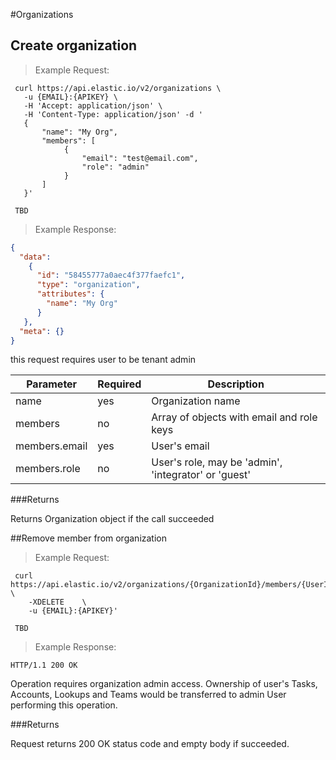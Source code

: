 #Organizations

## Create organization

> Example Request:

```shell
 curl https://api.elastic.io/v2/organizations \
   -u {EMAIL}:{APIKEY} \
   -H 'Accept: application/json' \
   -H 'Content-Type: application/json' -d '
   {
       "name": "My Org",
       "members": [
            {
                "email": "test@email.com",
                "role": "admin"
            }
       ]
   }'
```

```
 TBD
```

> Example Response:

```json
{ 
  "data":
    { 
      "id": "58455777a0aec4f377faefc1",
      "type": "organization",
      "attributes": { 
        "name": "My Org"
      } 
   },
  "meta": {} 
}

```

this request requires user to be tenant admin

Parameter    | Required | Description
-------------| ---------| -----------
name         | yes      | Organization name
members      | no       | Array of objects with email and role keys
members.email| yes      | User's email
members.role | no       | User's role, may be 'admin', 'integrator' or 'guest'

###Returns

Returns Organization object if the call succeeded


##Remove member from organization

> Example Request:

```shell
 curl https://api.elastic.io/v2/organizations/{OrganizationId}/members/{UserId} \
    -XDELETE    \
    -u {EMAIL}:{APIKEY}'
```

```
 TBD
```

> Example Response:

```shell
HTTP/1.1 200 OK
```

Operation requires organization admin access. Ownership of
user's Tasks, Accounts, Lookups and Teams would be transferred to admin User performing this operation.

###Returns

Request returns 200 OK status code and empty body if succeeded.
